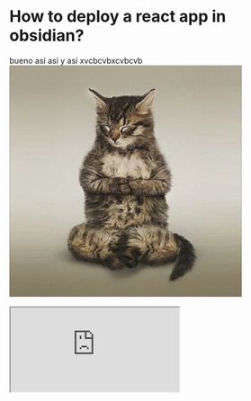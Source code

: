 # How to deploy a react app in obsidian?
bueno así así y así
xvcbcvbxcvbcvb
![imagen prueba](docs/attachment/portrait.png)

<iframe src="https://www.youtube.com/embed/NnTvZWp5Q7o"></iframe>